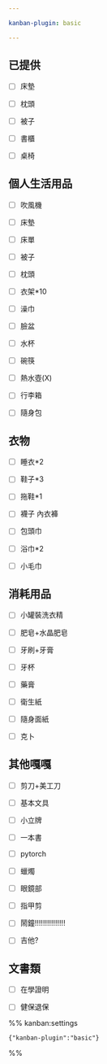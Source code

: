 ```yaml
---

kanban-plugin: basic

---
```


## 已提供

- [ ] 床墊
- [ ] 枕頭
- [ ] 被子
- [ ] 書櫃
- [ ] 桌椅


## 個人生活用品

- [ ] 吹風機
- [ ] 床墊
- [ ] 床單
- [ ] 被子
- [ ] 枕頭
- [ ] 衣架*10
- [ ] 澡巾
- [ ] 臉盆
- [ ] 水杯
- [ ] 碗筷
- [ ] 熱水壺(X)
- [ ] 行李箱
- [ ] 隨身包


## 衣物

- [ ] 睡衣*2
- [ ] 鞋子*3
- [ ] 拖鞋*1
- [ ] 襪子 內衣褲
- [ ] 包頭巾
- [ ] 浴巾*2
- [ ] 小毛巾


## 消耗用品

- [ ] 小罐裝洗衣精
- [ ] 肥皂+水晶肥皂
- [ ] 牙刷+牙膏
- [ ] 牙杯
- [ ] 藥膏
- [ ] 衛生紙
- [ ] 隨身面紙
- [ ] 克卜


## 其他嘎嘎

- [ ] 剪刀+美工刀
- [ ] 基本文具
- [ ] 小立牌
- [ ] 一本書
- [ ] pytorch
- [ ] 蠟燭
- [ ] 眼鏡部
- [ ] 指甲剪
- [ ] 鬧鐘!!!!!!!!!!!!!!!
- [ ] 吉他?


## 文書類

- [ ] 在學證明
- [ ] 健保退保




%% kanban:settings
```
{"kanban-plugin":"basic"}
```
%%